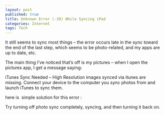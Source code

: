 ```yaml
---
layout: post
published: true
title: Unknown Error (-39) While Syncing iPad
categories: Internet
tags: Tech
---
```

It still seems to sync most things – the error occurs late in the sync toward the end of the last step, which seems to be photo-related, and my apps are up to date, etc.  
  
The main thing I’ve noticed that’s off is my pictures – when I open the pictures app, I get a message saying:

iTunes Sync Needed – High Resolution images synced via itunes are missing. Connect your device to the computer you sync photos from and launch iTunes to sync them.

here is  simple solution for this error :

Try turning off photo sync completely, syncing, and then turning it back on.
